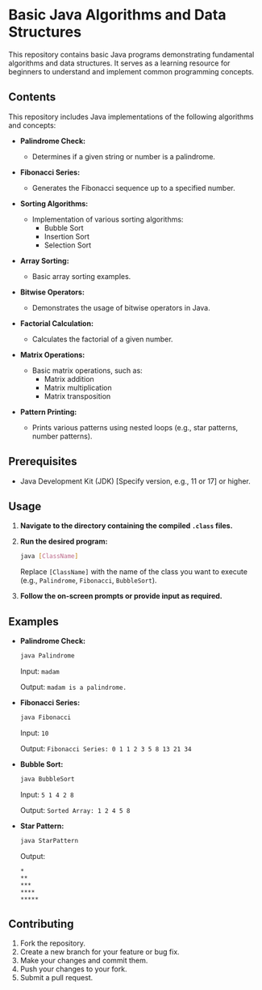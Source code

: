 # Basic Java Algorithms and Data Structures

This repository contains basic Java programs demonstrating fundamental algorithms and data structures. It serves as a learning resource for beginners to understand and implement common programming concepts.

## Contents

This repository includes Java implementations of the following algorithms and concepts:

* **Palindrome Check:**
    * Determines if a given string or number is a palindrome.
* **Fibonacci Series:**
    * Generates the Fibonacci sequence up to a specified number.
* **Sorting Algorithms:**
    * Implementation of various sorting algorithms:
        * Bubble Sort
        * Insertion Sort
        * Selection Sort

* **Array Sorting:**
    * Basic array sorting examples.
* **Bitwise Operators:**
    * Demonstrates the usage of bitwise operators in Java.
* **Factorial Calculation:**
    * Calculates the factorial of a given number.
* **Matrix Operations:**
    * Basic matrix operations, such as:
        * Matrix addition
        * Matrix multiplication
        * Matrix transposition
* **Pattern Printing:**
    * Prints various patterns using nested loops (e.g., star patterns, number patterns).

## Prerequisites

* Java Development Kit (JDK) [Specify version, e.g., 11 or 17] or higher.


## Usage

1.  **Navigate to the directory containing the compiled `.class` files.**

2.  **Run the desired program:**

    ```bash
    java [ClassName]
    ```

    Replace `[ClassName]` with the name of the class you want to execute (e.g., `Palindrome`, `Fibonacci`, `BubbleSort`).

3.  **Follow the on-screen prompts or provide input as required.**

## Examples

* **Palindrome Check:**

    ```bash
    java Palindrome
    ```

    Input: `madam`

    Output: `madam is a palindrome.`

* **Fibonacci Series:**

    ```bash
    java Fibonacci
    ```

    Input: `10`

    Output: `Fibonacci Series: 0 1 1 2 3 5 8 13 21 34`

* **Bubble Sort:**

    ```bash
    java BubbleSort
    ```

    Input: `5 1 4 2 8`

    Output: `Sorted Array: 1 2 4 5 8`



* **Star Pattern:**

    ```bash
    java StarPattern
    ```

    Output:

    ```
    *
    **
    ***
    ****
    *****
    ```

## Contributing

1.  Fork the repository.
2.  Create a new branch for your feature or bug fix.
3.  Make your changes and commit them.
4.  Push your changes to your fork.
5.  Submit a pull request.

